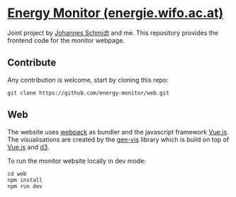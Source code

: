 # [Energy Monitor (energie.wifo.ac.at)](https://energie.wifo.ac.at/)

Joint project by [Johannes Schmidt](https://github.com/joph) and me. This repository provides the frontend code for the monitor webpage.

## Contribute

Any contribution is welcome, start by cloning this repo:

    git clone https://github.com/energy-monitor/web.git

## Web

The website uses [webpack](https://webpack.js.org/) as bundler and the javascript framework [Vue.js](https://vuejs.org/). 
The visualisations are created by the [gen-vis](https://github.com/petres/gen-vis) library which is build on top of [Vue.js](https://vuejs.org) and [d3](https://d3js.org/).

To run the monitor website locally in dev mode:

    cd web
    npm install
    npm run dev
